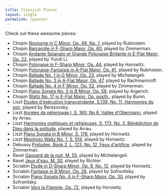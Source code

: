 ```yaml
---
title: Classical Pieces
layout: single
permalink: /pieces/
---
```


Check out these awesome pieces:

- Chopin [Nocturne in C Minor, Op. 48, No. 1](https://www.youtube.com/watch?v=h_vZtpjNKVE), played by Rubinstein.
- Chopin [Barcarolle in F-Sharp Major, Op. 60](https://www.youtube.com/watch?v=h19WVxSpask), played by Zimmerman.
- Chopin [Andante Spianato et Grande Polonaise Brillante in E-Flat Major, Op. 22](https://www.youtube.com/watch?v=6N8VBYNF2LA), played by Yundi Li.
- Chopin [Polonaise in F-Sharp Minor, Op. 44](https://www.youtube.com/watch?v=Lq-ScKoB_BY), played by Horowitz.
- Chopin [Polonaise-Fantaisie in A-Flat Major, Op. 61](https://www.youtube.com/watch?v=7_AqTY0jkCM), played by Rubinstein.
- Chopin [Ballade No. 1 in G Minor, Op. 23](https://www.youtube.com/watch?v=X45xLfQGXaA), played by Michelangeli.
- Chopin [Ballade No. 3 in A-Flat Major, Op. 47](https://www.youtube.com/watch?v=zl-HM_38YYg), played by Rachmaninoff.
- Chopin [Ballade No. 4 in F Minor, Op. 52](https://www.youtube.com/watch?v=pe-GrRQz8pk), played by Zimmerman.
- Chopin [Piano Sonata No. 3 in B Minor, Op. 58](https://www.youtube.com/watch?v=2wPOUbjb8nw&t=116s), played by Argerich.
- Chopin [Waltz No. 17 in E-Flat Major, Op. posth.](https://www.youtube.com/watch?v=_Tyog5T_PBw), played by Bunin.
- Liszt [Études d'exécution transcendante, S.139, No. 11, Harmonies du soir](https://www.youtube.com/watch?v=JOZSUdhrQo0), played by Berezovsky.
- Liszt [Années de pèlerinage I, S. 160: No 6. Vallée d'Obermann](https://www.youtube.com/watch?v=BZ2AqIzHSQw), played by Arrau.
- Liszt [Harmonies poétiques et religieuses, S. 173, No. 3, Bénédiction de Dieu dans la solitude](https://www.youtube.com/watch?v=Irriduu-8tc), played by Arrau.
- Liszt [Piano Sonata in B Minor, S. 178](https://www.youtube.com/watch?v=JL_efKcbR2A), played by Horowitz.
- Liszt [Mephisto Waltz No. 1, S. 514](https://www.youtube.com/watch?v=JPE83YfNcZY), played by Horowitz.
- Debussy [Préludes, Book 2, L. 123, No. 12, Feux d'artifice](https://www.youtube.com/watch?v=bLyLu-z1wIQ), played by Zimmerman.
- Ravel [Gaspard de la nuit, M. 55](https://www.youtube.com/watch?v=hTxX2WYYblo&t=858s), played by Michelangeli.
- Ravel [Jeux d'eau, M. 30](https://www.youtube.com/watch?v=K6XI7sIz7CU), played by Richter.
- Scriabin [Etude in D-Sharp Minor, Op. 8, No. 12](https://www.youtube.com/watch?v=7ClDFmFmr0k), played by Horowitz.
- Scriabin [Fantasie in B Minor, Op. 28](https://www.youtube.com/watch?v=Mvc2K_5JWho), played by Sofronitsky.
- Scriabin [Piano Sonata No. 4 in F-Sharp Major, Op. 30](https://www.youtube.com/watch?v=VUHYspRcaJc), played by Sofronitsky.
- Scriabin [Vers la Flamme, Op. 72](https://www.youtube.com/watch?v=nl7PoEUjv7I), played by Horowitz.
